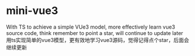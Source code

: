 # mini-vue3
With TS to achieve a simple VUe3 model, more effectively learn vue3 source code, think remember to point a star, will continue to update later  
用ts实现简单的vue3模型，更有效地学习vue3源码，觉得记得点个star，后面会继续更新
